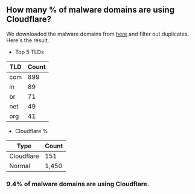 ## How many % of malware domains are using Cloudflare?


We downloaded the malware domains from [here](https://urlhaus.abuse.ch) and filter out duplicates.
Here's the result.


[//]: # (start replacement)


- Top 5 TLDs

| TLD | Count |
| --- | --- |
| com | 899 |
| in | 89 |
| br | 71 |
| net | 49 |
| org | 41 |


- Cloudflare %

| Type | Count |
| --- | --- |
| Cloudflare | 151 |
| Normal | 1,450 |


### 9.4% of malware domains are using Cloudflare.